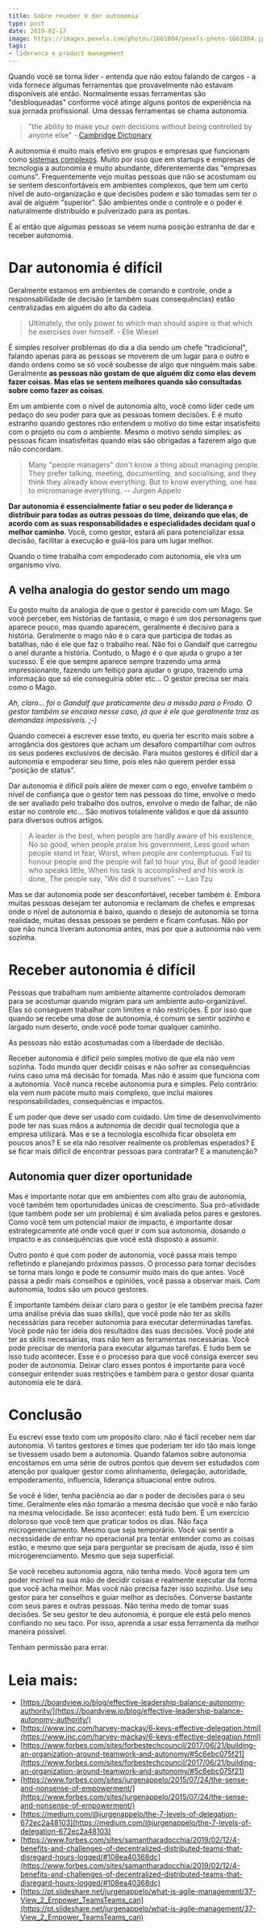 ```yaml
---
title: Sobre receber e dar autonomia
type: post
date: 2019-02-17
image: https://images.pexels.com/photos/1661004/pexels-photo-1661004.jpeg
tags:
- lideranca e product management
---
```


Quando você se torna líder - entenda que não estou falando de cargos - a vida fornece algumas ferramentas que provavelmente não estavam disponíveis até então. Normalmente essas ferramentas são "desbloqueadas" conforme você atinge alguns pontos de experiência na sua jornada profissional. Uma dessas ferramentas se chama autonomia.

> "the ability to make your own decisions without being controlled by anyone else" - [Cambridge Dictionary](https://dictionary.cambridge.org/dictionary/english/autonomy)

A autonomia é muito mais efetivo em grupos e empresas que funcionam como [sistemas complexos](https://en.wikipedia.org/wiki/Complexity_theory_and_organizations). Muito por isso que em startups e empresas de tecnologia a autonomia é muito abundante, diferentemente das "empresas comuns". 
Frequentemente vejo muitas pessoas que não se acostumam ou se sentem desconfortáveis em ambientes complexos, que tem um certo nível de auto-organização e que decisões podem e são tomadas sem ter o aval de alguém "superior". São ambientes onde o controle e o poder é naturalmente distribuído e pulverizado para as pontas.

É aí então que algumas pessoas se veem numa posição estranha de dar e receber autonomia. 

# Dar autonomia é difícil

Geralmente estamos em ambientes de comando e controle, onde a responsabilidade de decisão (e também suas consequências) estão centralizadas em alguém do alto da cadeia.

> Ultimately, the only power to which man should aspire is that which he exercises over himself. - Elie Wiesel

É simples resolver problemas do dia a dia sendo um chefe "tradicional", falando apenas para as pessoas se moverem de um lugar para o outro e dando ordens como se só você soubesse de algo que ninguém mais sabe. Geralmente **as pessoas não gostam de que alguém diz como elas devem fazer coisas. Mas elas se sentem melhores quando são consultadas sobre como fazer as coisas**.

Em um ambiente com o nível de autonomia alto, você como líder cede um pedaço do seu poder para que as pessoas tomem decisões. E é muito estranho quando gestores não entendem o motivo do time estar insatisfeito com o projeto ou com o ambiente. Mesmo o motivo sendo simples: as pessoas ficam insatisfeitas quando elas são obrigadas a fazerem algo que não concordam.

> Many "people managers" don't know a thing about managing people. They prefer talking, meeting, documenting, and socialising, and they think they already know everything. But to know everything, one has to micromanage everything. -- Jurgen Appelo

**Dar autonomia é essencialmente fatiar o seu poder de liderança e distribuir para todas as outras pessoas do time, deixando que elas, de acordo com as suas responsabilidades e especialidades decidam qual o melhor caminho**. Você, como gestor, estará ali para potencializar essa decisão, facilitar a execução e guiá-los para um lugar melhor. 

Quando o time trabalha com empoderado com autonomia, ele vira um organismo vivo. 

## A velha analogia do gestor sendo um mago
Eu gosto muito da analogia de que o gestor é parecido com um Mago. Se você perceber, em histórias de fantasia, o mago é um dos personagens que aparece pouco, mas quando aparecem, geralmente é decisivo para a história. Geralmente o mago não é o cara que participa de todas as batalhas, não é ele que faz o trabalho real. Não foi o Gandalf que carregou o anel durante a história. Contudo, o Mago é o que ajuda o grupo a ter sucesso. É ele que sempre aparece sempre trazendo uma arma impressionante, fazendo um feitiço para ajudar o grupo, trazendo uma informação que só ele conseguiria obter etc... O gestor precisa ser mais como o Mago.

*Ah, claro... foi o Gandalf que praticamente deu a missão para o Frodo. O gestor também se encaixa nesse caso, já que é ele que geralmente traz as demandas impossíveis. ;-)*

Quando comecei a escrever esse texto, eu queria ter escrito mais sobre a arrogância dos gestores que acham um desaforo compartilhar com outros os seus poderes exclusivos de decisão. Para muitos gestores é difícil dar a autonomia e empoderar seu time, pois eles não querem perder essa "posição de status".

Dar autonomia é difícil pois além de mexer com o ego, envolve também o nível de confiança que o gestor tem nas pessoas do time, envolve o medo de ser avaliado pelo trabalho dos outros, envolve o medo de falhar, de não estar no controle etc... São motivos totalmente válidos e que dá assunto para diversos outros artigos.

> A leader is the best, when people are hardly aware of his existence,  No so good, when people praise his government, Less good when people stand in fear, Worst, when people are contemptuous. Fail to honour people and the people will fail to hour you, But of good leader who speaks little, When his task is accomplished and his work is done, The people say, "We did it ourselves". -- Lao Tzu

Mas se dar autonomia pode ser desconfortável, receber também é. Embora muitas pessoas desejam ter autonomia e reclamam de chefes e empresas onde o nível de autonomia é baixo, quando o desejo de autonomia se torna realidade, muitas dessas pessoas se perdem e ficam confusas. Não por que não nunca tiveram autonomia antes, mas por que a autonomia não vem sozinha.

# Receber autonomia é difícil

Pessoas que trabalham num ambiente altamente controlados demoram para se acostumar quando migram para um ambiente auto-organizável. Elas só conseguem trabalhar com limites e não restrições. É por isso que quando se recebe uma dose de autonomia, é comum se sentir sozinho e largado num deserto, onde você pode tomar qualquer caminho. 

As pessoas não estão acostumadas com a liberdade de decisão. 

Receber autonomia é difícil pelo simples motivo de que ela não vem sozinha. Todo mundo quer decidir coisas e não sofrer as consequências ruins caso uma má decisão for tomada. Mas não é assim que funciona com a autonomia. Você nunca recebe autonomia pura e simples. Pelo contrário: ela vem num pacote muito mais complexo, que inclui maiores responsabilidades, consequências e impactos. 

É um poder que deve ser usado com cuidado. Um time de desenvolvimento pode ter nas suas mãos a autonomia de decidir qual tecnologia que a empresa utilizará. Mas e se a tecnologia escolhida ficar obsoleta em poucos anos? E se ela não resolver realmente os problemas esperados? E se ficar mais difícil de encontrar pessoas para contratar? E a manutenção? 

## Autonomia quer dizer oportunidade
Mas é importante notar que em ambientes com alto grau de autonomia, você também tem oportunidades únicas de crescimento. Sua pró-atividade (que também pode ser um problema) é sim avaliada pelos pares e gestores. Como você tem um potencial maior de impacto, é importante dosar estrategicamente até onde você quer ir com sua autonomia, dosando o impacto e as consequências que você está disposto a assumir.

Outro ponto é que com poder de autonomia, você passa mais tempo refletindo e planejando próximos passos. O processo para tomar decisões se torna mais longo e pode te consumir muito mais do que antes. Você passa a pedir mais conselhos e opiniões, você passa a observar mais. Com autonomia, todos são um pouco gestores.

É importante também deixar claro para o gestor (e ele também precisa fazer uma análise prévia das suas skills), que você pode não ter as skills necessárias para receber autonomia para executar determinadas tarefas. Você pode não ter ideia dos resultados das suas decisões. Você pode até ter as skills necessárias, mas não tem as ferramentas necessárias. Você pode precisar de mentoria para executar algumas tarefas. E tudo bem se isso tudo acontecer. Esse é o processo para que você consiga exercer seu poder de autonomia. Deixar claro esses pontos é importante para você conseguir entender suas restrições e também para o gestor dosar quanta autonomia ele te dará.

# Conclusão

Eu escrevi esse texto com um propósito claro: não é fácil receber nem dar autonomia. Vi tantos gestores e times que poderiam ter ido tão mais longe se tivessem usado bem a autonomia. Quando falamos sobre autonomia encostamos em uma série de outros pontos que devem ser estudados com atenção por qualquer gestor como alinhamento, delegação, autoridade, empoderamento, influencia, liderança situacional entre outros.

Se você é líder, tenha paciência ao dar o poder de decisões para o seu time. Geralmente eles não tomarão a mesma decisão que você e não farão na mesma velocidade. Se isso acontecer: está tudo bem. É um exercício doloroso que você tem que praticar todos os dias. Não faça microgerenciamento. Mesmo que seja temporário. Você vai sentir a necessidade de entrar no operacional pra tentar entender como as coisas estão, e mesmo que seja para perguntar se precisam de ajuda, isso é sim microgerenciamento. Mesmo que seja superficial. 

Se você recebeu autonomia agora, não tenha medo. Você agora tem um poder incrível na sua mão de decidir coisas e realmente executar da forma que você acha melhor. Mas você não precisa fazer isso sozinho. Use seu gestor para ter conselhos e guiar melhor as decisões. Converse bastante com seus pares e outras pessoas. Não tenha medo de tomar suas decisões. Se seu gestor te deu autonomia, é porque ele está pelo menos confiando no seu taco. Por isso, aprenda a usar essa ferramenta da melhor maneira possível.

Tenham permissão para errar.

# Leia mais:
- [https://boardview.io/blog/effective-leadership-balance-autonomy-authority/](https://boardview.io/blog/effective-leadership-balance-autonomy-authority/)
- [https://www.inc.com/harvey-mackay/6-keys-effective-delegation.html](https://www.inc.com/harvey-mackay/6-keys-effective-delegation.html)
- [https://www.forbes.com/sites/forbestechcouncil/2017/06/21/building-an-organization-around-teamwork-and-autonomy/#5c6ebc075f21](https://www.forbes.com/sites/forbestechcouncil/2017/06/21/building-an-organization-around-teamwork-and-autonomy/#5c6ebc075f21)
- [https://www.forbes.com/sites/jurgenappelo/2015/07/24/the-sense-and-nonsense-of-empowerment/](https://www.forbes.com/sites/jurgenappelo/2015/07/24/the-sense-and-nonsense-of-empowerment/)
- [https://medium.com/@jurgenappelo/the-7-levels-of-delegation-672ec2a48103](https://medium.com/@jurgenappelo/the-7-levels-of-delegation-672ec2a48103)
- [https://www.forbes.com/sites/samantharadocchia/2019/02/12/4-benefits-and-challenges-of-decentralized-distributed-teams-that-disregard-hours-logged/#108ea40368dc](https://www.forbes.com/sites/samantharadocchia/2019/02/12/4-benefits-and-challenges-of-decentralized-distributed-teams-that-disregard-hours-logged/#108ea40368dc)
- [https://pt.slideshare.net/jurgenappelo/what-is-agile-management/37-View_2_Empower_TeamsTeams_can](https://pt.slideshare.net/jurgenappelo/what-is-agile-management/37-View_2_Empower_TeamsTeams_can)